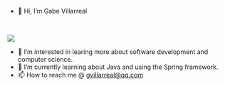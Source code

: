- 👋 Hi, I’m Gabe Villarreal
<br>

[![](https://github-readme-stats.vercel.app/api/top-langs/?username=villarr&theme=ayu-mirage&layout=compact)](https://github.com/villarr/)

- 👀 I’m interested in learing more about software development and computer science. 
- 🌱 I’m currently learning about Java and using the Spring framework.
- 📫 How to reach me @ gvillarreal@qq.com
<br>
<!---
gav727/gav727 is a ✨ special ✨ repository because its `README.md` (this file) appears on your GitHub profile.
You can click the Preview link to take a look at your changes.
--->
